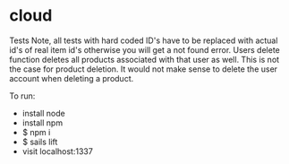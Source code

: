 # cloud

Tests
Note, all tests with hard coded ID's have to be replaced with actual id's of real item id's
otherwise you will get a not found error.
Users delete function deletes all products associated with that user as well. This is not the
case for product deletion. It would not make sense to delete the user account when deleting a product.

To run:
  - install node
  - install npm
  - $ npm i
  - $ sails lift
  - visit localhost:1337
